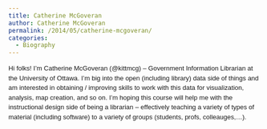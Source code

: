 ```yaml
---
title: Catherine McGoveran
author: Catherine McGoveran
permalink: /2014/05/catherine-mcgoveran/
categories:
  - Biography
---
```

<span style="font-family: Calibri, sans-serif; font-size: small;"><span style="line-height: 19.5px;">Hi folks! I’m Catherine McGoveran (@kittmcg) – Government Information Librarian at the University of Ottawa. I’m big into the open (including library) data side of things and am interested in obtaining / improving skills to work with this data for visualization, analysis, map creation, and so on. I&#8217;m hoping this course will help me with the instructional design side of being a librarian – effectively teaching a variety of types of material (including software) to a variety of groups (students, profs, colleauges,&#8230;). </span></span>
